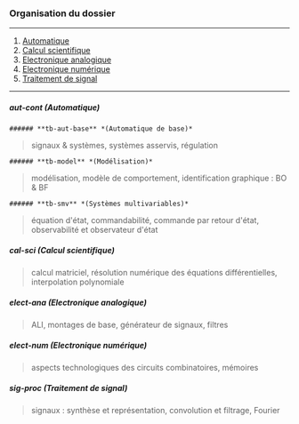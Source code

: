 ### Organisation du dossier
------
1. [Automatique](#aut-cont)
2. [Calcul scientifique](#cal-sci)
3. [Electronique analogique](#elect-ana)
4. [Electronique numérique](#elect-num)
5. [Traitement de signal](#sig-proc)
------
##### **aut-cont**  *(Automatique)* <a name="aut-cont"></a>
```
###### **tb-aut-base** *(Automatique de base)*
```
> signaux & systèmes, systèmes asservis, régulation
```
###### **tb-model** *(Modélisation)*
```
> modélisation, modèle de comportement, identification graphique : BO & BF
```
###### **tb-smv** *(Systèmes multivariables)*
```
> équation d'état, commandabilité, commande par retour d'état, observabilité et observateur d'état 
##### **cal-sci** *(Calcul scientifique)* <a name="cal-sci"></a>
> calcul matriciel, résolution numérique des équations différentielles, interpolation polynomiale
##### **elect-ana** *(Electronique analogique)* <a name="elect-ana"></a>
> ALI, montages de base, générateur de signaux, filtres
##### **elect-num** *(Electronique numérique)* <a name="elect-num"></a>
> aspects technologiques des circuits combinatoires, mémoires
##### **sig-proc** *(Traitement de signal)* <a name="sig-proc"></a>
> signaux : synthèse et représentation, convolution et filtrage, Fourier

